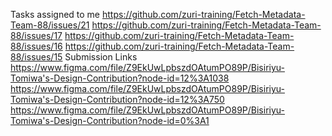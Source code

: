 Tasks assigned to me
https://github.com/zuri-training/Fetch-Metadata-Team-88/issues/21
https://github.com/zuri-training/Fetch-Metadata-Team-88/issues/17
https://github.com/zuri-training/Fetch-Metadata-Team-88/issues/16
https://github.com/zuri-training/Fetch-Metadata-Team-88/issues/15
Submission Links
https://www.figma.com/file/Z9EkUwLpbszdOAtumPO89P/Bisiriyu-Tomiwa's-Design-Contribution?node-id=12%3A1038
https://www.figma.com/file/Z9EkUwLpbszdOAtumPO89P/Bisiriyu-Tomiwa's-Design-Contribution?node-id=12%3A750
https://www.figma.com/file/Z9EkUwLpbszdOAtumPO89P/Bisiriyu-Tomiwa's-Design-Contribution?node-id=0%3A1
